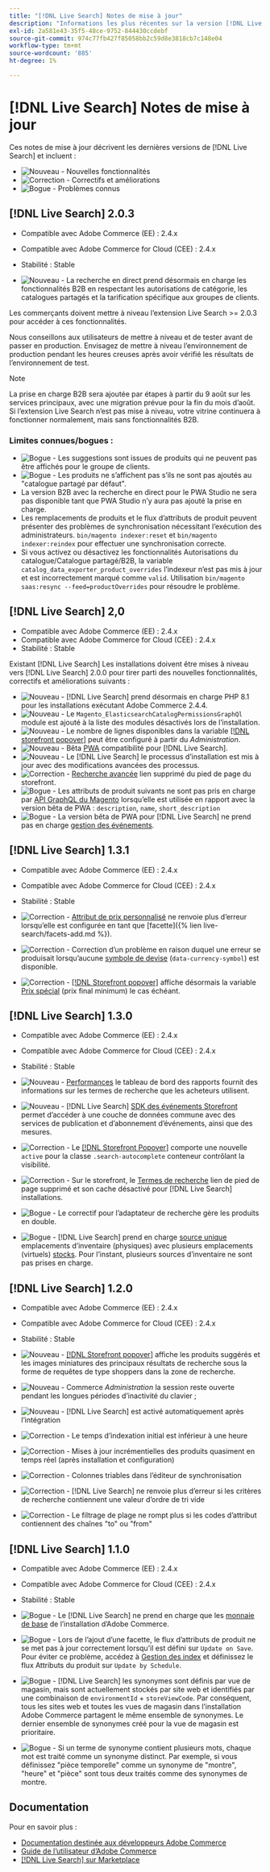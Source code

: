 ```yaml
---
title: "[!DNL Live Search] Notes de mise à jour"
description: "Informations les plus récentes sur la version [!DNL Live Search] d’Adobe Commerce."
exl-id: 2a581e43-35f5-48ce-9752-844430ccdebf
source-git-commit: 974c77fb427f85058bb2c59d8e3818cb7c148e04
workflow-type: tm+mt
source-wordcount: '885'
ht-degree: 1%

---
```


# [!DNL Live Search] Notes de mise à jour

Ces notes de mise à jour décrivent les dernières versions de [!DNL Live Search] et incluent :

* ![Nouveau](../assets/new.svg) - Nouvelles fonctionnalités
* ![Correction](../assets/fix.svg) - Correctifs et améliorations
* ![Bogue](../assets/bug.svg) - Problèmes connus

## [!DNL Live Search] 2.0.3

* Compatible avec Adobe Commerce (EE) : 2.4.x
* Compatible avec Adobe Commerce for Cloud (CEE) : 2.4.x
* Stabilité : Stable

* ![Nouveau](../assets/new.svg) - La recherche en direct prend désormais en charge les fonctionnalités B2B en respectant les autorisations de catégorie, les catalogues partagés et la tarification spécifique aux groupes de clients.

Les commerçants doivent mettre à niveau l’extension Live Search >= 2.0.3 pour accéder à ces fonctionnalités.

Nous conseillons aux utilisateurs de mettre à niveau et de tester avant de passer en production. Envisagez de mettre à niveau l’environnement de production pendant les heures creuses après avoir vérifié les résultats de l’environnement de test.

>[!NOTE]
>
>La prise en charge B2B sera ajoutée par étapes à partir du 9 août sur les services principaux, avec une migration prévue pour la fin du mois d’août. Si l’extension Live Search n’est pas mise à niveau, votre vitrine continuera à fonctionner normalement, mais sans fonctionnalités B2B.

### Limites connues/bogues :

* ![Bogue](../assets/bug.svg) - Les suggestions sont issues de produits qui ne peuvent pas être affichés pour le groupe de clients.
* ![Bogue](../assets/bug.svg) - Les produits ne s’affichent pas s’ils ne sont pas ajoutés au &quot;catalogue partagé par défaut&quot;.
* La version B2B avec la recherche en direct pour le PWA Studio ne sera pas disponible tant que PWA Studio n’y aura pas ajouté la prise en charge.
* Les remplacements de produits et le flux d’attributs de produit peuvent présenter des problèmes de synchronisation nécessitant l’exécution des administrateurs. `bin/magento indexer:reset` et `bin/magento indexer:reindex` pour effectuer une synchronisation correcte.
* Si vous activez ou désactivez les fonctionnalités Autorisations du catalogue/Catalogue partagé/B2B, la variable `catalog_data_exporter_product_overrides` l’indexeur n’est pas mis à jour et est incorrectement marqué comme `valid`. Utilisation `bin/magento saas:resync --feed=productOverrides` pour résoudre le problème.

## [!DNL Live Search] 2,0

* Compatible avec Adobe Commerce (EE) : 2.4.x
* Compatible avec Adobe Commerce for Cloud (CEE) : 2.4.x
* Stabilité : Stable

Existant [!DNL Live Search] Les installations doivent être mises à niveau vers [!DNL Live Search] 2.0.0 pour tirer parti des nouvelles fonctionnalités, correctifs et améliorations suivants :

* ![Nouveau](../assets/new.svg) - [!DNL Live Search] prend désormais en charge PHP 8.1 pour les installations exécutant Adobe Commerce 2.4.4.
* ![Nouveau](../assets/new.svg) - Le `Magento_ElasticsearchCatalogPermissionsGraphQl` module est ajouté à la liste des modules désactivés lors de l’installation.
* ![Nouveau](../assets/new.svg) - Le nombre de lignes disponibles dans la variable [[!DNL storefront popover]](quick-tour.md) peut être configuré à partir du *Administration*.
* ![Nouveau](../assets/new.svg) - Bêta [PWA](https://developer.adobe.com/commerce/pwa-studio/) compatibilité pour [!DNL Live Search].
* ![Nouveau](../assets/new.svg) - Le [!DNL Live Search] le processus d’installation est mis à jour avec des modifications avancées des processus.
* ![Correction](../assets/fix.svg) - [Recherche avancée](https://docs.magento.com/user-guide/catalog/search-advanced.html) lien supprimé du pied de page du storefront.
* ![Bogue](../assets/bug.svg) - Les attributs de produit suivants ne sont pas pris en charge par [API GraphQL du Magento](https://devdocs.magento.com/guides/v2.4/graphql) lorsqu’elle est utilisée en rapport avec la version bêta de PWA : `description`, `name`, `short_description`
* ![Bogue](../assets/bug.svg) - La version bêta de PWA pour [!DNL Live Search] ne prend pas en charge [gestion des événements](https://devdocs.magento.com/shared-services/storefront-events-sdk.html).

## [!DNL Live Search] 1.3.1

* Compatible avec Adobe Commerce (EE) : 2.4.x
* Compatible avec Adobe Commerce for Cloud (CEE) : 2.4.x
* Stabilité : Stable

* ![Correction](../assets/fix.svg) - [Attribut de prix personnalisé](https://docs.magento.com/user-guide/stores/attributes-input-types.html) ne renvoie plus d’erreur lorsqu’elle est configurée en tant que [facette]({% lien live-search/facets-add.md %}).
* ![Correction](../assets/fix.svg) - Correction d’un problème en raison duquel une erreur se produisait lorsqu’aucune [symbole de devise](https://docs.magento.com/user-guide/stores/currency-symbols.html) (`data-currency-symbol`) est disponible.
* ![Correction](../assets/fix.svg) - [[!DNL Storefront popover]](storefront-popover.md) affiche désormais la variable [Prix spécial](https://docs.magento.com/user-guide/catalog/product-price-special.html) (prix final minimum) le cas échéant.

## [!DNL Live Search] 1.3.0

* Compatible avec Adobe Commerce (EE) : 2.4.x
* Compatible avec Adobe Commerce for Cloud (CEE) : 2.4.x
* Stabilité : Stable

* ![Nouveau](../assets/new.svg) - [Performances](performance.md) le tableau de bord des rapports fournit des informations sur les termes de recherche que les acheteurs utilisent.
* ![Nouveau](../assets/new.svg) - [!DNL Live Search] [SDK des événements Storefront](https://devdocs.magento.com/shared-services/storefront-events-sdk.html) permet d’accéder à une couche de données commune avec des services de publication et d’abonnement d’événements, ainsi que des mesures.
* ![Correction](../assets/fix.svg) - Le [[!DNL Storefront Popover]](https://devdocs.magento.com/live-search/storefront-popover.html) comporte une nouvelle `active` pour la classe `.search-autocomplete` conteneur contrôlant la visibilité.
* ![Correction](../assets/fix.svg) - Sur le storefront, le [Termes de recherche](https://docs.magento.com/user-guide/marketing/search-terms-popular.html) lien de pied de page supprimé et son cache désactivé pour [!DNL Live Search] installations.
* ![Bogue](../assets/bug.svg) - Le correctif pour l’adaptateur de recherche gère les produits en double.
* ![Bogue](../assets/bug.svg) - [!DNL Live Search] prend en charge [source unique](https://docs.magento.com/user-guide/catalog/inventory-sources.html) emplacements d’inventaire (physiques) avec plusieurs emplacements (virtuels) [stocks](https://docs.magento.com/user-guide/catalog/inventory-stock.html). Pour l’instant, plusieurs sources d’inventaire ne sont pas prises en charge.

## [!DNL Live Search] 1.2.0

* Compatible avec Adobe Commerce (EE) : 2.4.x
* Compatible avec Adobe Commerce for Cloud (CEE) : 2.4.x
* Stabilité : Stable

* ![Nouveau](../assets/new.svg) - [[!DNL Storefront popover]](storefront-popover.md) affiche les produits suggérés et les images miniatures des principaux résultats de recherche sous la forme de requêtes de type shoppers dans la zone de recherche.
* ![Nouveau](../assets/new.svg) - Commerce *Administration* la session reste ouverte pendant les longues périodes d’inactivité du clavier ;
* ![Nouveau](../assets/new.svg) - [!DNL Live Search] est activé automatiquement après l’intégration
* ![Correction](../assets/fix.svg) - Le temps d’indexation initial est inférieur à une heure
* ![Correction](../assets/fix.svg) - Mises à jour incrémentielles des produits quasiment en temps réel (après installation et configuration)
* ![Correction](../assets/fix.svg) - Colonnes triables dans l’éditeur de synchronisation
* ![Correction](../assets/fix.svg) - [!DNL Live Search] ne renvoie plus d’erreur si les critères de recherche contiennent une valeur d’ordre de tri vide
* ![Correction](../assets/fix.svg) - Le filtrage de plage ne rompt plus si les codes d’attribut contiennent des chaînes &quot;to&quot; ou &quot;from&quot;

## [!DNL Live Search] 1.1.0

* Compatible avec Adobe Commerce (EE) : 2.4.x
* Compatible avec Adobe Commerce for Cloud (CEE) : 2.4.x
* Stabilité : Stable

* ![Bogue](../assets/bug.svg) - Le [!DNL Live Search] ne prend en charge que les [monnaie de base](https://docs.magento.com/user-guide/stores/currency-configuration.html) de l’installation d’Adobe Commerce.
* ![Bogue](../assets/bug.svg) - Lors de l’ajout d’une facette, le flux d’attributs de produit ne se met pas à jour correctement lorsqu’il est défini sur `Update on Save`. Pour éviter ce problème, accédez à [Gestion des index](https://docs.magento.com/user-guide/system/index-management.html) et définissez le flux Attributs du produit sur `Update by Schedule`.
* ![Bogue](../assets/bug.svg) - [!DNL Live Search] les synonymes sont définis par vue de magasin, mais sont actuellement stockés par site web et identifiés par une combinaison de `environmentId` + `storeViewCode`. Par conséquent, tous les sites web et toutes les vues de magasin dans l’installation Adobe Commerce partagent le même ensemble de synonymes. Le dernier ensemble de synonymes créé pour la vue de magasin est prioritaire.
* ![Bogue](../assets/bug.svg) - Si un terme de synonyme contient plusieurs mots, chaque mot est traité comme un synonyme distinct. Par exemple, si vous définissez &quot;pièce temporelle&quot; comme un synonyme de &quot;montre&quot;, &quot;heure&quot; et &quot;pièce&quot; sont tous deux traités comme des synonymes de montre.

## Documentation

Pour en savoir plus :

* [Documentation destinée aux développeurs Adobe Commerce](https://devdocs.magento.com/)
* [Guide de l’utilisateur d’Adobe Commerce](https://docs.magento.com/user-guide/)
* [[!DNL Live Search] sur Marketplace](https://marketplace.magento.com/magento-live-search.html)
